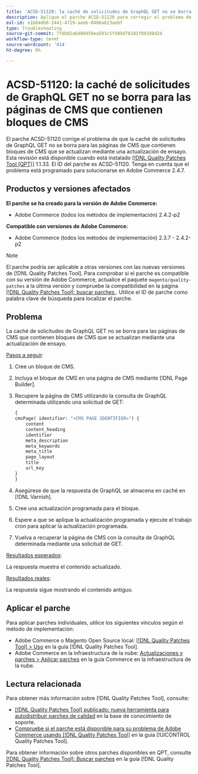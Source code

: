 ```yaml
---
title: 'ACSD-51120: la caché de solicitudes de GraphQL GET no se borra para las páginas de CMS que contienen bloques de CMS'
description: Aplique el parche ACSD-51120 para corregir el problema de Adobe Commerce en el que la caché de solicitudes de GraphQL GET no se borra para las páginas de CMS que contienen bloques de CMS.
exl-id: e1b84db0-2441-4729-aeeb-8486a623aebf
type: Troubleshooting
source-git-commit: 7fdb02a6d89d50ea593c5fd99d78101f89198424
workflow-type: tm+mt
source-wordcount: '414'
ht-degree: 0%

---
```


# ACSD-51120: la caché de solicitudes de GraphQL GET no se borra para las páginas de CMS que contienen bloques de CMS

El parche ACSD-51120 corrige el problema de que la caché de solicitudes de GraphQL GET no se borra para las páginas de CMS que contienen bloques de CMS que se actualizan mediante una actualización de ensayo. Esta revisión está disponible cuando está instalado [[!DNL Quality Patches Tool (QPT)]](https://experienceleague.adobe.com/en/docs/commerce-operations/tools/quality-patches-tool/quality-patches-tool-to-self-serve-quality-patches) 1.1.33. El ID del parche es ACSD-51120. Tenga en cuenta que el problema está programado para solucionarse en Adobe Commerce 2.4.7.

## Productos y versiones afectados

**El parche se ha creado para la versión de Adobe Commerce:**

* Adobe Commerce (todos los métodos de implementación) 2.4.2-p2

**Compatible con versiones de Adobe Commerce:**

* Adobe Commerce (todos los métodos de implementación) 2.3.7 - 2.4.2-p2

>[!NOTE]
>
>El parche podría ser aplicable a otras versiones con las nuevas versiones de [!DNL Quality Patches Tool]. Para comprobar si el parche es compatible con su versión de Adobe Commerce, actualice el paquete `magento/quality-patches` a la última versión y compruebe la compatibilidad en la página [[!DNL Quality Patches Tool]: buscar parches ](https://experienceleague.adobe.com/tools/commerce-quality-patches/index.html). Utilice el ID de parche como palabra clave de búsqueda para localizar el parche.

## Problema

La caché de solicitudes de GraphQL GET no se borra para las páginas de CMS que contienen bloques de CMS que se actualizan mediante una actualización de ensayo.

<u>Pasos a seguir</u>:

1. Cree un bloque de CMS.
1. Incluya el bloque de CMS en una página de CMS mediante [!DNL Page Builder].
1. Recupere la página de CMS utilizando la consulta de GraphQL determinada utilizando una solicitud de GET:

   ```GraphQL
   {
   cmsPage( identifier: "<CMS PAGE IDENTIFIER>") {
       content
       content_heading
       identifier
       meta_description
       meta_keywords
       meta_title
       page_layout
       title
       url_key
   }
   }
   ```

1. Asegúrese de que la respuesta de GraphQL se almacena en caché en [!DNL Varnish].
1. Cree una actualización programada para el bloque.
1. Espere a que se aplique la actualización programada y ejecute el trabajo cron para aplicar la actualización programada.
1. Vuelva a recuperar la página de CMS con la consulta de GraphQL determinada mediante una solicitud de GET.

<u>Resultados esperados</u>:

La respuesta muestra el contenido actualizado.

<u>Resultados reales</u>:

La respuesta sigue mostrando el contenido antiguo.

## Aplicar el parche

Para aplicar parches individuales, utilice los siguientes vínculos según el método de implementación:

* Adobe Commerce o Magento Open Source local: [[!DNL Quality Patches Tool] > Uso](/help/tools/quality-patches-tool/usage.md) en la guía [!DNL Quality Patches Tool].
* Adobe Commerce en la infraestructura de la nube: [Actualizaciones y parches > Aplicar parches](https://experienceleague.adobe.com/docs/commerce-cloud-service/user-guide/develop/upgrade/apply-patches.html) en la guía Commerce en la infraestructura de la nube.


## Lectura relacionada

Para obtener más información sobre [!DNL Quality Patches Tool], consulte:

* [[!DNL Quality Patches Tool] publicado: nueva herramienta para autodistribuir parches de calidad](https://experienceleague.adobe.com/en/docs/commerce-operations/tools/quality-patches-tool/quality-patches-tool-to-self-serve-quality-patches) en la base de conocimiento de soporte.
* [Compruebe si el parche está disponible para su problema de Adobe Commerce usando [!DNL Quality Patches Tool]](/help/tools/quality-patches-tool/patches-available-in-qpt/check-patch-for-magento-issue-with-magento-quality-patches.md) en la guía [!UICONTROL Quality Patches Tool].


Para obtener información sobre otros parches disponibles en QPT, consulte [[!DNL Quality Patches Tool]: Buscar parches](https://experienceleague.adobe.com/tools/commerce-quality-patches/index.html) en la guía [!DNL Quality Patches Tool].
